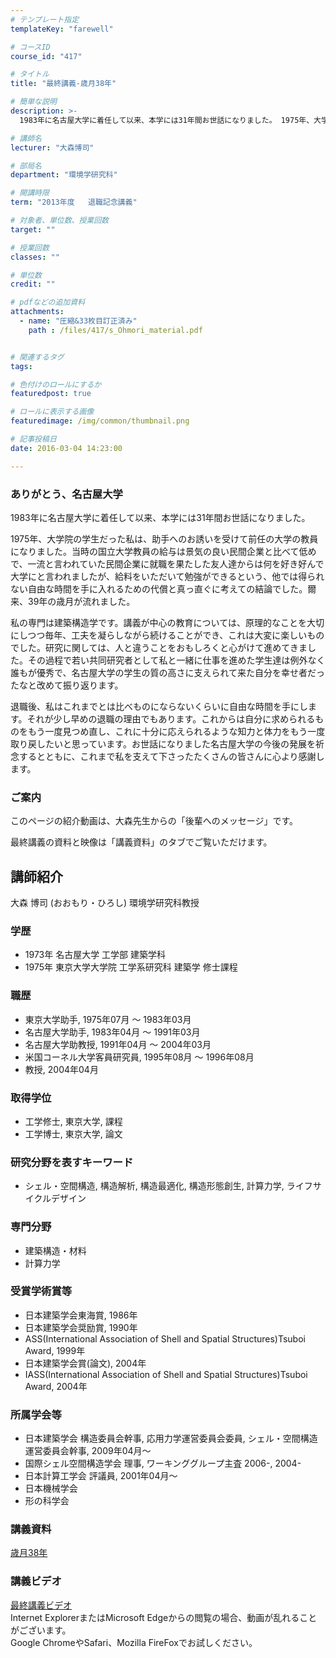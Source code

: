```yaml
---
# テンプレート指定
templateKey: "farewell"

# コースID
course_id: "417"

# タイトル
title: "最終講義-歳月38年"

# 簡単な説明
description: >-
  1983年に名古屋大学に着任して以来、本学には31年間お世話になりました。 1975年、大学院の学生だった私は、助手へのお誘いを受けて前任の大学の教員になりました。当時の国立大学教員の給与は景...

# 講師名
lecturer: "大森博司"

# 部局名
department: "環境学研究科"

# 開講時限
term: "2013年度	退職記念講義"

# 対象者、単位数、授業回数
target: ""

# 授業回数
classes: ""

# 単位数
credit: ""

# pdfなどの追加資料
attachments: 
  - name: "圧縮&33枚目訂正済み" 
    path : /files/417/s_Ohmori_material.pdf


# 関連するタグ
tags:

# 色付けのロールにするか
featuredpost: true

# ロールに表示する画像
featuredimage: /img/common/thumbnail.png

# 記事投稿日
date: 2016-03-04 14:23:00

---
```

### ありがとう、名古屋大学

1983年に名古屋大学に着任して以来、本学には31年間お世話になりました。 

1975年、大学院の学生だった私は、助手へのお誘いを受けて前任の大学の教員になりました。当時の国立大学教員の給与は景気の良い民間企業と比べて低めで、一流と言われていた民間企業に就職を果たした友人達からは何を好き好んで大学にと言われましたが、給料をいただいて勉強ができるという、他では得られない自由な時間を手に入れるための代償と真っ直ぐに考えての結論でした。爾来、39年の歳月が流れました。 

私の専門は建築構造学です。講義が中心の教育については、原理的なことを大切にしつつ毎年、工夫を凝らしながら続けることができ、これは大変に楽しいものでした。研究に関しては、人と違うことをおもしろくと心がけて進めてきました。その過程で若い共同研究者として私と一緒に仕事を進めた学生達は例外なく誰もが優秀で、名古屋大学の学生の質の高さに支えられて来た自分を幸せ者だったなと改めて振り返ります。 

退職後、私はこれまでとは比べものにならないくらいに自由な時間を手にします。それが少し早めの退職の理由でもあります。これからは自分に求められるものをもう一度見つめ直し、これに十分に応えられるような知力と体力をもう一度取り戻したいと思っています。お世話になりました名古屋大学の今後の発展を祈念するとともに、これまで私を支えて下さったたくさんの皆さんに心より感謝します。 

### ご案内

このページの紹介動画は、大森先生からの「後輩へのメッセージ」です。

最終講義の資料と映像は「講義資料」のタブでご覧いただけます。
## 講師紹介

大森 博司 (おおもり・ひろし) 環境学研究科教授 

### 学歴

  * 1973年 名古屋大学 工学部 建築学科
  * 1975年 東京大学大学院 工学系研究科 建築学 修士課程

### 職歴

  * 東京大学助手, 1975年07月 〜 1983年03月
  * 名古屋大学助手, 1983年04月 〜 1991年03月
  * 名古屋大学助教授, 1991年04月 〜 2004年03月
  * 米国コーネル大学客員研究員, 1995年08月 〜 1996年08月
  * 教授, 2004年04月

### 取得学位

  * 工学修士, 東京大学, 課程
  * 工学博士, 東京大学, 論文

### 研究分野を表すキーワード

  * シェル・空間構造, 構造解析, 構造最適化, 構造形態創生, 計算力学, ライフサイクルデザイン

### 専門分野

  * 建築構造・材料
  * 計算力学

### 受賞学術賞等

  * 日本建築学会東海賞, 1986年
  * 日本建築学会奨励賞, 1990年
  * ASS(International Association of Shell and Spatial Structures)Tsuboi Award, 1999年
  * 日本建築学会賞(論文), 2004年
  * IASS(International Association of Shell and Spatial Structures)Tsuboi Award, 2004年

### 所属学会等

  * 日本建築学会 構造委員会幹事, 応用力学運営委員会委員, シェル・空間構造運営委員会幹事, 2009年04月〜
  * 国際シェル空間構造学会 理事, ワーキンググループ主査 2006-, 2004-
  * 日本計算工学会 評議員, 2001年04月〜
  * 日本機械学会
  * 形の科学会
### 講義資料


[歳月38年](/files/417/s_Ohmori_material.pdf) 

### 講義ビデオ

[最終講義ビデオ](http://nuvideo.media.nagoya-u.ac.jp/embed/b94d7e6ccbd9ad8c3cb151cc50db71cca5994407)  
Internet ExplorerまたはMicrosoft Edgeからの閲覧の場合、動画が乱れることがございます。  
Google ChromeやSafari、Mozilla FireFoxでお試しください。